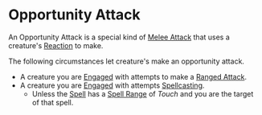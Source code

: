 # Opportunity Attack

An Opportunity Attack is a special kind of [Melee Attack](Melee%20Attack.md) that uses a creature's [Reaction](Reaction.md) to make.

The following circumstances let creature's make an opportunity attack.

- A creature you are [Engaged](../Conditions/Engaged.md) with attempts to make a [Ranged Attack](Ranged%20Attack.md).
- A creature you are [Engaged](../Conditions/Engaged.md) with attempts [Spellcasting](../../Magic/Spellcasting/Spellcasting.md).
	- Unless the [Spell](../../Magic/Spells.md) has a [Spell Range](../../Magic/Spells/Spell%20Attributes.md#Spell%20Range) of *Touch* and you are the target of that spell.
